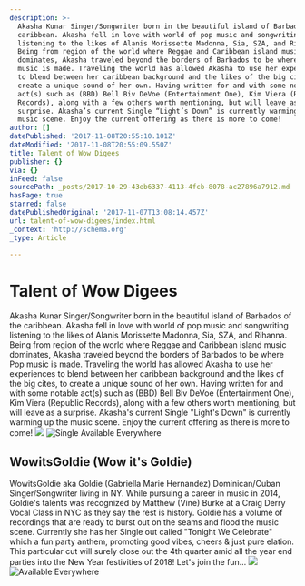 ```yaml
---
description: >-
  Akasha Kunar Singer/Songwriter born in the beautiful island of Barbados of the
  caribbean. Akasha fell in love with world of pop music and songwriting
  listening to the likes of Alanis Morissette Madonna, Sia, SZA, and Rihanna.
  Being from region of the world where Reggae and Caribbean island music
  dominates, Akasha traveled beyond the borders of Barbados to be where Pop
  music is made. Traveling the world has allowed Akasha to use her experiences
  to blend between her caribbean background and the likes of the big cites, to
  create a unique sound of her own. Having written for and with some notable
  act(s) such as (BBD) Bell Biv DeVoe (Entertainment One), Kim Viera (Republic
  Records), along with a few others worth mentioning, but will leave as a
  surprise. Akasha’s current Single “Light’s Down” is currently warming up the
  music scene. Enjoy the current offering as there is more to come!
author: []
datePublished: '2017-11-08T20:55:10.101Z'
dateModified: '2017-11-08T20:55:09.550Z'
title: Talent of Wow Digees
publisher: {}
via: {}
inFeed: false
sourcePath: _posts/2017-10-29-43eb6337-4113-4fcb-8078-ac27896a7912.md
hasPage: true
starred: false
datePublishedOriginal: '2017-11-07T13:08:14.457Z'
url: talent-of-wow-digees/index.html
_context: 'http://schema.org'
_type: Article

---
```

# Talent of Wow Digees

Akasha Kunar Singer/Songwriter born in the beautiful island of Barbados of the caribbean. Akasha fell in love with world of pop music and songwriting listening to the likes of Alanis Morissette Madonna, Sia, SZA, and Rihanna. Being from region of the world where Reggae and Caribbean island music dominates, Akasha traveled beyond the borders of Barbados to be where Pop music is made. Traveling the world has allowed Akasha to use her experiences to blend between her caribbean background and the likes of the big cites, to create a unique sound of her own. Having written for and with some notable act(s) such as (BBD) Bell Biv DeVoe (Entertainment One), Kim Viera (Republic Records), along with a few others worth mentioning, but will leave as a surprise. Akasha's current Single "Light's Down" is currently warming up the music scene. Enjoy the current offering as there is more to come!
![](https://the-grid-user-content.s3-us-west-2.amazonaws.com/c9b65858-32cc-4adf-8898-ccfdd50b6384.jpg)
![Single Available Everywhere](https://the-grid-user-content.s3-us-west-2.amazonaws.com/9318b97b-ceb2-4fe9-8803-3f1677e12632.png)

## WowitsGoldie (Wow it's Goldie)

WowitsGoldie aka Goldie (Gabriella Marie Hernandez) Dominican/Cuban Singer/Songwriter living in NY. While pursuing a career in music in 2014, Goldie's talents was recognized by Matthew (Vine) Burke at a Craig Derry Vocal Class in NYC as they say the rest is history. Goldie has a volume of recordings that are ready to burst out on the seams and flood the music scene. Currently she has her Single out called "Tonight We Celebrate" which a fun party anthem, promoting good vibes, cheers & just pure elation. This particular cut will surely close out the 4th quarter amid all the year end parties into the New Year festivities of 2018! Let's join the fun...
![](https://the-grid-user-content.s3-us-west-2.amazonaws.com/b5bf6baf-ab9b-4141-993e-e568faf8374c.jpg)
![Available Everywhere](https://the-grid-user-content.s3-us-west-2.amazonaws.com/78aafc56-e88b-42e5-8e38-e5da5136ef03.png)
